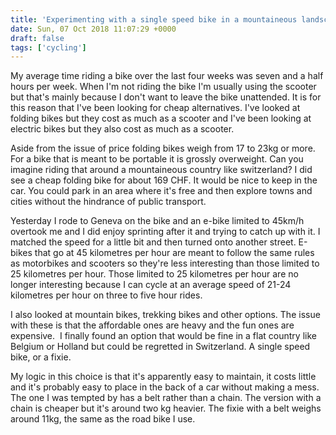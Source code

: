 ```yaml
---
title: 'Experimenting with a single speed bike in a mountaineous landscape'
date: Sun, 07 Oct 2018 11:07:29 +0000
draft: false
tags: ['cycling']
---
```


My average time riding a bike over the last four weeks was seven and a half hours per week. When I'm not riding the bike I'm usually using the scooter but that's mainly because I don't want to leave the bike unattended. It is for this reason that I've been looking for cheap alternatives. I've looked at folding bikes but they cost as much as a scooter and I've been looking at electric bikes but they also cost as much as a scooter. 

Aside from the issue of price folding bikes weigh from 17 to 23kg or more. For a bike that is meant to be portable it is grossly overweight. Can you imagine riding that around a mountaineous country like switzerland? I did see a cheap folding bike for about 169 CHF. It would be nice to keep in the car. You could park in an area where it's free and then explore towns and cities without the hindrance of public transport. 

Yesterday I rode to Geneva on the bike and an e-bike limited to 45km/h overtook me and I did enjoy sprinting after it and trying to catch up with it. I matched the speed for a little bit and then turned onto another street. E-bikes that go at 45 kilometres per hour are meant to follow the same rules as motorbikes and scooters so they're less interesting than those limited to 25 kilometres per hour. Those limited to 25 kilometres per hour are no longer interesting because I can cycle at an average speed of 21-24 kilometres per hour on three to five hour rides. 

I also looked at mountain bikes, trekking bikes and other options. The issue with these is that the affordable ones are heavy and the fun ones are expensive.  I finally found an option that would be fine in a flat country like Belgium or Holland but could be regretted in Switzerland. A single speed bike, or a fixie. 

My logic in this choice is that it's apparently easy to maintain, it costs little and it's probably easy to place in the back of a car without making a mess. The one I was tempted by has a belt rather than a chain. The version with a chain is cheaper but it's around two kg heavier. The fixie with a belt weighs around 11kg, the same as the road bike I use.